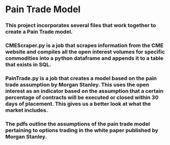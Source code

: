 # Pain Trade Model
### This project incorporates several files that work together to create a Pain Trade model. 

### CMEScraper.py is a job that scrapes information from the CME website and compiles all the open interest volumes for specific commodities into a python dataframe and appends it to a table that exists in SQL. 

### PainTrade.py is a job that creates a model based on the pain trade assumption by Morgan Stanley. This uses the open interest as an indicator based on the assumption that a certain percentage of contracts will be executed or closed within 30 days of placement. This gives us a better look at what the market includes. 

### The pdfs outline the assumptions of the pain trade model pertaining to options trading in the white paper published by Morgan Stanley.
